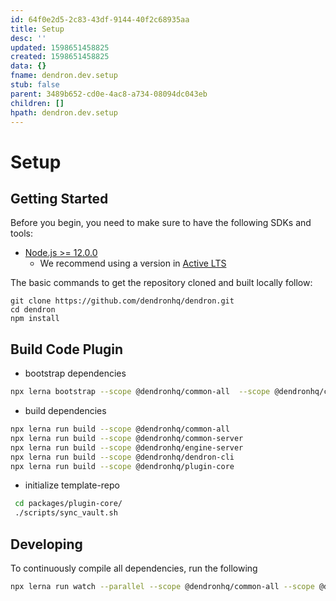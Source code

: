 ```yaml
---
id: 64f0e2d5-2c83-43df-9144-40f2c68935aa
title: Setup
desc: ''
updated: 1598651458825
created: 1598651458825
data: {}
fname: dendron.dev.setup
stub: false
parent: 3489b652-cd0e-4ac8-a734-08094dc043eb
children: []
hpath: dendron.dev.setup
---
```

# Setup

## Getting Started

Before you begin, you need to make sure to have the following SDKs and tools:

- [Node.js >= 12.0.0](https://nodejs.org/download/release/latest-v10.x/)
  - We recommend using a version in [Active LTS](https://nodejs.org/en/about/releases/)

The basic commands to get the repository cloned and built locally follow:

```console
git clone https://github.com/dendronhq/dendron.git
cd dendron
npm install
```

## Build Code Plugin

- bootstrap dependencies

```sh
npx lerna bootstrap --scope @dendronhq/common-all  --scope @dendronhq/common-server --scope @dendronhq/engine-server --scope @dendronhq/plugin-core --scope @dendronhq/dendron-cli

```

- build dependencies

```sh
npx lerna run build --scope @dendronhq/common-all
npx lerna run build --scope @dendronhq/common-server
npx lerna run build --scope @dendronhq/engine-server
npx lerna run build --scope @dendronhq/dendron-cli
npx lerna run build --scope @dendronhq/plugin-core
```

- initialize template-repo

```sh
 cd packages/plugin-core/
 ./scripts/sync_vault.sh
```

## Developing

To continuously compile all dependencies, run the following

```sh
npx lerna run watch --parallel --scope @dendronhq/common-all --scope @dendronhq/common-server --scope @dendronhq/engine-server --scope @dendronhq/plugin-core --scope @dendronhq/dendron-cli
```
